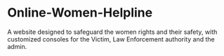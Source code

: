 # Online-Women-Helpline
A website designed to safeguard the women rights and their safety, with customized consoles for the Victim, Law Enforcement authority and the admin. 
